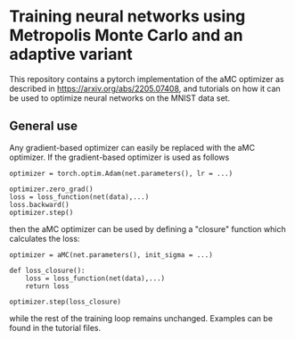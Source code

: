 # Training neural networks using Metropolis Monte Carlo and an adaptive variant

This repository contains a pytorch implementation of the aMC optimizer as described in https://arxiv.org/abs/2205.07408, and tutorials on how it can be used to optimize neural networks on the MNIST data set.

## General use

Any gradient-based optimizer can easily be replaced with the aMC optimizer. If the gradient-based optimizer is used as follows

```
optimizer = torch.optim.Adam(net.parameters(), lr = ...)

optimizer.zero_grad()
loss = loss_function(net(data),...)
loss.backward()
optimizer.step()
```
then the aMC optimizer can be used by defining a "closure" function which calculates the loss:

```
optimizer = aMC(net.parameters(), init_sigma = ...)

def loss_closure():
    loss = loss_function(net(data),...)
    return loss

optimizer.step(loss_closure)
```

while the rest of the training loop remains unchanged. Examples can be found in the tutorial files.
    
